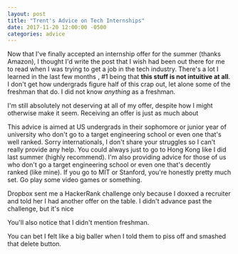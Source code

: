 ```yaml
---
layout: post
title: "Trent's Advice on Tech Internships"
date: 2017-11-20 12:00:00 -0500
categories: advice
---
```


Now that I've finally accepted an internship offer for the summer (thanks Amazon), I thought I'd write the post that I wish had been out there for me to read when I was trying to get a job in the tech industry. There's a lot I learned in the last few months , #1 being that **this stuff is not intuitive at all**. I don't get how undergrads figure half of this crap out, let alone some of the freshman that do. I did not know *anything* as a freshman.

I'm still absolutely not deserving at all of my offer, despite how I might otherwise make it seem. Receiving an offer is just as much about 

This advice is aimed at US undergrads in their sophomore or junior year of university who don't go to a target engineering school or even one that's well ranked.  Sorry internationals, I don't share your struggles so I can't really provide any help. You could always just to go to Hong Kong like I did last summer (highly recommend). I'm also providing advice for those of us who don't go a target engineering school or even one that's decently ranked (like mine). If you go to MIT or Stanford, you're honestly pretty much set. Go play some video games or something.

Dropbox sent me a HackerRank challenge only because I doxxed a recruiter and told her I had another offer on the table. I didn't advance past the challenge, but it's nice 

You'll also notice that I didn't mention freshman.

You can bet I felt like a big baller when I told them to piss off and smashed that delete button.